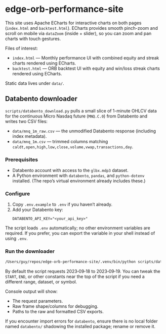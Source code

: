 # edge-orb-performance-site

This site uses Apache ECharts for interactive charts on both pages (`index.html` and `backtest.html`). ECharts provides smooth pinch-zoom and scroll on mobile via `dataZoom` (inside + slider), so you can zoom and pan charts with touch gestures.

Files of interest:
- `index.html` — Monthly performance UI with combined equity and streak charts rendered using ECharts.
- `backtest.html` — ORB backtest UI with equity and win/loss streak charts rendered using ECharts.

Static data lives under `data/`.

## Databento downloader

`scripts/databento_download.py` pulls a small slice of 1-minute OHLCV data for the continuous Micro Nasdaq future (`MNQ.C.0`) from Databento and writes two CSV files:
- `data/mnq_1m_raw.csv` — the unmodified Databento response (including index metadata).
- `data/mnq_1m.csv` — trimmed columns matching `caldt,open,high,low,close,volume,vwap,transactions,day`.

### Prerequisites
- Databento account with access to the `glbx.mdp3` dataset.
- A Python environment with `databento`, `pandas`, and `python-dotenv` installed. (The repo’s virtual environment already includes these.)

### Configure
1. Copy `.env.example` to `.env` if you haven’t already.
2. Add your Databento key:
   ```
   DATABENTO_API_KEY="<your_api_key>"
   ```

The script loads `.env` automatically; no other environment variables are required. If you prefer, you can export the variable in your shell instead of using `.env`.

### Run the downloader
```zsh
/Users/guy/repos/edge-orb-performance-site/.venv/bin/python scripts/databento_download.py
```

By default the script requests 2023‑09‑18 to 2023‑09‑19. You can tweak the `START`, `END`, or other constants near the top of the script if you need a different range, dataset, or symbol.

Console output will show:
- The request parameters.
- Raw frame shape/columns for debugging.
- Paths to the raw and formatted CSV exports.

If you encounter import errors for `databento`, ensure there is no local folder named `databento/` shadowing the installed package; rename or remove it.
